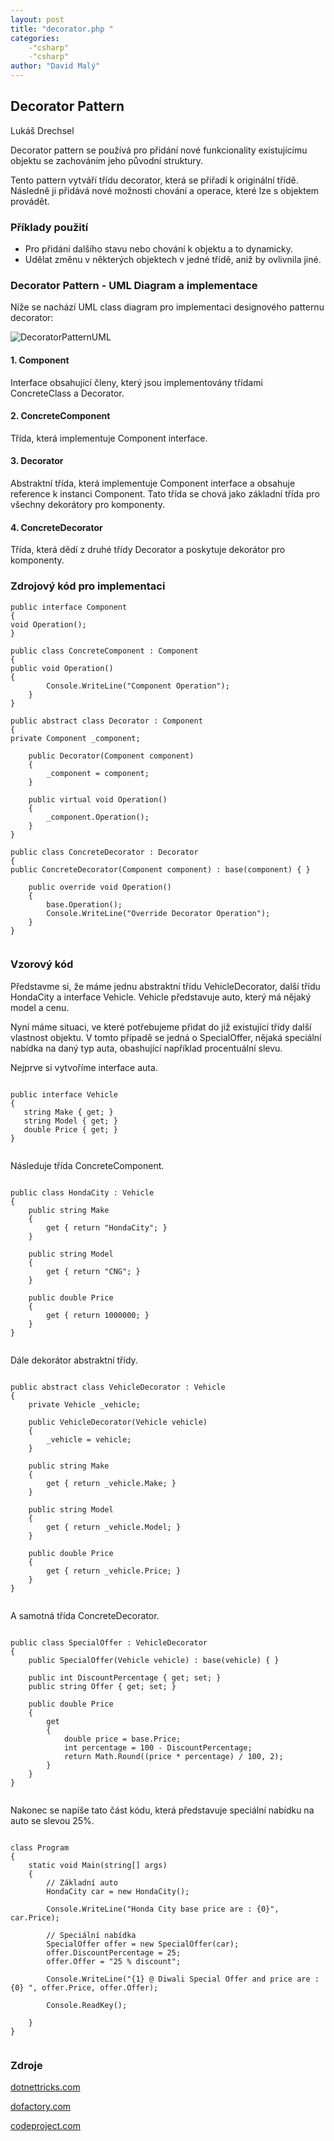 ```yaml
---
layout: post
title: "decorator.php "
categories:
    -"csharp"
    -"csharp"
author: "David Malý"
--- 
```



##   Decorator Pattern


Lukáš Drechsel



Decorator pattern se používá pro přidání nové funkcionality existujícímu objektu se zachováním jeho původní struktury.



Tento pattern vytváří třídu decorator, která se přiřadí k originální třídě. Následně ji přidává nové možnosti chování a operace, které lze s objektem provádět.


### Příklady použití

- Pro přidání dalšího stavu nebo chování k objektu a to dynamicky.
- Udělat změnu v některých objektech v jedné třídě, aniž by ovlivnila jiné.


### Decorator Pattern - UML Diagram a implementace


Níže se nachází UML class diagram pro implementaci designového patternu decorator:

![DecoratorPatternUML](images/decorator_uml.png)
#### 1. Component


Interface obsahující členy, který jsou implementovány třídami ConcreteClass a Decorator.


#### 2. ConcreteComponent


Třída, která implementuje Component interface.


#### 3. Decorator


Abstraktní třída, která implementuje Component interface a obsahuje reference k instanci Component. Tato třída se chová jako základní třída pro všechny dekorátory pro komponenty.


#### 4. ConcreteDecorator


Třída, která dědí z druhé třídy Decorator a poskytuje dekorátor pro komponenty.


### Zdrojový kód pro implementaci

```
public interface Component
{void Operation();
}

public class ConcreteComponent : Component
{public void Operation(){
 		Console.WriteLine("Component Operation");
 	}
}

public abstract class Decorator : Component
{private Component _component;

 	public Decorator(Component component)
 	{
 		_component = component;
 	}

 	public virtual void Operation()
 	{
 		_component.Operation();
 	}
}

public class ConcreteDecorator : Decorator
{public ConcreteDecorator(Component component) : base(component) { }

 	public override void Operation()
 	{
 		base.Operation();
 		Console.WriteLine("Override Decorator Operation");
 	}
}


```

### Vzorový kód


Představme si, že máme jednu abstraktní třídu VehicleDecorator, další třídu HondaCity a interface Vehicle. Vehicle představuje auto, který má nějaký model a cenu.



Nyní máme situaci, ve které potřebujeme přidat do již existující třídy další vlastnost objektu. V tomto případě se jedná o SpecialOffer, nějaká speciální nabídka na daný typ auta, obashující například procentuální slevu.



Nejprve si vytvoříme interface auta.


```

public interface Vehicle
{
   string Make { get; }
   string Model { get; }
   double Price { get; }
}


```


Následuje třída ConcreteComponent.


```

public class HondaCity : Vehicle
{
 	public string Make
 	{
 		get { return "HondaCity"; }
 	}

 	public string Model
 	{
 		get { return "CNG"; }
 	}

 	public double Price
 	{
 		get { return 1000000; }
 	}
}


```


Dále dekorátor abstraktní třídy.


```

public abstract class VehicleDecorator : Vehicle
{
 	private Vehicle _vehicle;

 	public VehicleDecorator(Vehicle vehicle)
 	{
 		_vehicle = vehicle;
 	}

 	public string Make
 	{
 		get { return _vehicle.Make; }
 	}

 	public string Model
 	{
 		get { return _vehicle.Model; }
 	}

 	public double Price
 	{
 		get { return _vehicle.Price; }
 	}
}


```


A samotná třída ConcreteDecorator.


```

public class SpecialOffer : VehicleDecorator
{
 	public SpecialOffer(Vehicle vehicle) : base(vehicle) { }

 	public int DiscountPercentage { get; set; }
 	public string Offer { get; set; }

 	public double Price
 	{
 		get
 		{
 			double price = base.Price;
 			int percentage = 100 - DiscountPercentage;
 			return Math.Round((price * percentage) / 100, 2);
 		}
 	}
}


```


Nakonec se napíše tato část kódu, která představuje speciální nabídku na auto se slevou 25%.


```

class Program
{
 	static void Main(string[] args)
 	{
 		// Základní auto
 		HondaCity car = new HondaCity();

 		Console.WriteLine("Honda City base price are : {0}", car.Price);

 		// Speciální nabídka
 		SpecialOffer offer = new SpecialOffer(car);
 		offer.DiscountPercentage = 25;
 		offer.Offer = "25 % discount";

 		Console.WriteLine("{1} @ Diwali Special Offer and price are : {0} ", offer.Price, offer.Offer);

 		Console.ReadKey();

 	}
}


```

### Zdroje


[dotnettricks.com](http://www.dotnettricks.com/learn/designpatterns/decorator-design-pattern-dotnet)



[dofactory.com](http://www.dofactory.com/net/decorator-design-pattern)



[codeproject.com](https://www.codeproject.com/Articles/479635/UnderstandingplusandplusImplementingplusDecoratorp)

